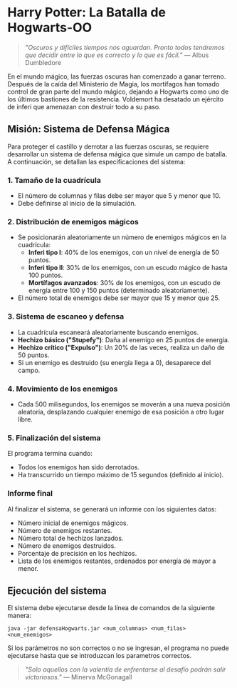 # Harry Potter: La Batalla de Hogwarts-OO

> *"Oscuros y difíciles tiempos nos aguardan. Pronto todos tendremos que decidir entre lo que es correcto y lo que es fácil."* — Albus Dumbledore

En el mundo mágico, las fuerzas oscuras han comenzado a ganar terreno. Después de la caída del Ministerio de Magia, los mortífagos han tomado control de gran parte del mundo mágico, dejando a Hogwarts como uno de los últimos bastiones de la resistencia. Voldemort ha desatado un ejército de inferi que amenazan con destruir todo a su paso.

## Misión: Sistema de Defensa Mágica

Para proteger el castillo y derrotar a las fuerzas oscuras, se requiere desarrollar un sistema de defensa mágica que simule un campo de batalla. A continuación, se detallan las especificaciones del sistema:

### 1. Tamaño de la cuadrícula
- El número de columnas y filas debe ser mayor que 5 y menor que 10.
- Debe definirse al inicio de la simulación.

### 2. Distribución de enemigos mágicos
- Se posicionarán aleatoriamente un número de enemigos mágicos en la cuadrícula:
  - **Inferi tipo I**: 40% de los enemigos, con un nivel de energía de 50 puntos.
  - **Inferi tipo II**: 30% de los enemigos, con un escudo mágico de hasta 100 puntos.
  - **Mortífagos avanzados**: 30% de los enemigos, con un escudo de energía entre 100 y 150 puntos (determinado aleatoriamente).
- El número total de enemigos debe ser mayor que 15 y menor que 25.

### 3. Sistema de escaneo y defensa
- La cuadrícula escaneará aleatoriamente buscando enemigos.
- **Hechizo básico ("Stupefy")**: Daña al enemigo en 25 puntos de energía.
- **Hechizo crítico ("Expulso")**: Un 20% de las veces, realiza un daño de 50 puntos.
- Si un enemigo es destruido (su energía llega a 0), desaparece del campo.

### 4. Movimiento de los enemigos
- Cada 500 milisegundos, los enemigos se moverán a una nueva posición aleatoria, desplazando cualquier enemigo de esa posición a otro lugar libre.

### 5. Finalización del sistema
El programa termina cuando:
- Todos los enemigos han sido derrotados.
- Ha transcurrido un tiempo máximo de 15 segundos (definido al inicio).

### Informe final
Al finalizar el sistema, se generará un informe con los siguientes datos:
- Número inicial de enemigos mágicos.
- Número de enemigos restantes.
- Número total de hechizos lanzados.
- Número de enemigos destruidos.
- Porcentaje de precisión en los hechizos.
- Lista de los enemigos restantes, ordenados por energía de mayor a menor.

## Ejecución del sistema
El sistema debe ejecutarse desde la línea de comandos de la siguiente manera:

```
java -jar defensaHogwarts.jar <num_columnas> <num_filas> <num_enemigos>
```

Si los parámetros no son correctos o no se ingresan, el programa no puede ejecutarse hasta que se introduzcan los parametros correctos.

> *"Solo aquellos con la valentía de enfrentarse al desafío podrán salir victoriosos."* — Minerva McGonagall


